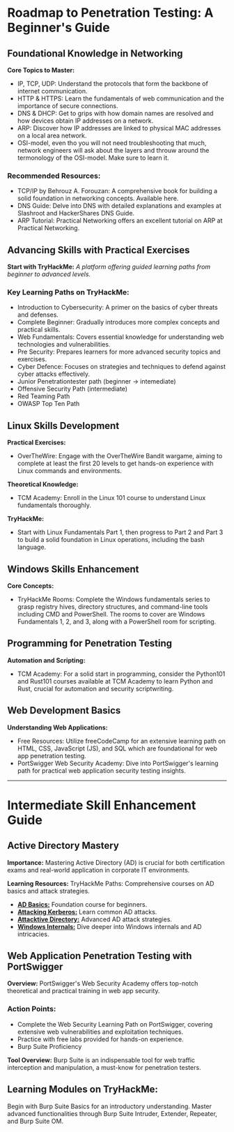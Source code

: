# Roadmap to Penetration Testing: A Beginner's Guide

## Foundational Knowledge in Networking

**Core Topics to Master:**
- IP, TCP, UDP: Understand the protocols that form the backbone of internet communication.
- HTTP & HTTPS: Learn the fundamentals of web communication and the importance of secure connections.
- DNS & DHCP: Get to grips with how domain names are resolved and how devices obtain IP addresses on a network.
- ARP: Discover how IP addresses are linked to physical MAC addresses on a local area network.
- OSI-model, even tho you will not need troubleshooting that much, network engineers will ask about the layers and throuw around the termonology of the OSI-model. Make sure to learn it. 

### Recommended Resources:
- TCP/IP by Behrouz A. Forouzan: A comprehensive book for building a solid foundation in networking concepts. Available here.
- DNS Guide: Delve into DNS with detailed explanations and examples at Slashroot and HackerShares DNS Guide.
- ARP Tutorial: Practical Networking offers an excellent tutorial on ARP at Practical Networking.

## Advancing Skills with Practical Exercises

**Start with TryHackMe:**
*A platform offering guided learning paths from beginner to advanced levels.*

### Key Learning Paths on TryHackMe:
- Introduction to Cybersecurity: A primer on the basics of cyber threats and defenses.
- Complete Beginner: Gradually introduces more complex concepts and practical skills.
- Web Fundamentals: Covers essential knowledge for understanding web technologies and vulnerabilities.
- Pre Security: Prepares learners for more advanced security topics and exercises.
- Cyber Defence: Focuses on strategies and techniques to defend against cyber attacks effectively.
- Junior Penetrationtester path (beginner -> intemediate)
- Offensive Security Path (intermediate)
- Red Teaming Path
- OWASP Top Ten Path

## Linux Skills Development

**Practical Exercises:**
- OverTheWire: Engage with the OverTheWire Bandit wargame, aiming to complete at least the first 20 levels to get hands-on experience with Linux commands and environments.

**Theoretical Knowledge:**
- TCM Academy: Enroll in the Linux 101 course to understand Linux fundamentals thoroughly.

**TryHackMe:**
- Start with Linux Fundamentals Part 1, then progress to Part 2 and Part 3 to build a solid foundation in Linux operations, including the bash language.

## Windows Skills Enhancement

**Core Concepts:**
- TryHackMe Rooms: Complete the Windows fundamentals series to grasp registry hives, directory structures, and command-line tools including CMD and PowerShell. The rooms to cover are Windows Fundamentals 1, 2, and 3, along with a PowerShell room for scripting.

## Programming for Penetration Testing
**Automation and Scripting:**
- TCM Academy: For a solid start in programming, consider the Python101 and Rust101 courses available at TCM Academy to learn Python and Rust, crucial for automation and security scriptwriting.

## Web Development Basics
**Understanding Web Applications:**
- Free Resources: Utilize freeCodeCamp for an extensive learning path on HTML, CSS, JavaScript (JS), and SQL which are foundational for web app penetration testing.
- PortSwigger Web Security Academy: Dive into PortSwigger's learning path for practical web application security testing insights.

----

# Intermediate Skill Enhancement Guide

## Active Directory Mastery
**Importance:** Mastering Active Directory (AD) is crucial for both certification exams and real-world application in corporate IT environments.

**Learning Resources:**
TryHackMe Paths: Comprehensive courses on AD basics and attack strategies.
- [**AD Basics:**](https://tryhackme.com/room/winadbasics) Foundation course for beginners.
- [**Attacking Kerberos:**](https://tryhackme.com/room/attackingkerberos) Learn common AD attacks.
- [**Attacktive Directory:**](https://tryhackme.com/room/attacktivedirectory) Advanced AD attack strategies.
- [**Windows Internals:**](https://tryhackme.com/room/windowsinternals) Dive deeper into Windows internals and AD intricacies.

## Web Application Penetration Testing with PortSwigger
**Overview:** PortSwigger's Web Security Academy offers top-notch theoretical and practical training in web app security.

### Action Points:
- Complete the Web Security Learning Path on PortSwigger, covering extensive web vulnerabilities and exploitation techniques.
- Practice with free labs provided for hands-on experience.
- Burp Suite Proficiency

**Tool Overview:** Burp Suite is an indispensable tool for web traffic interception and manipulation, a must-know for penetration testers.

## Learning Modules on TryHackMe:
Begin with Burp Suite Basics for an introductory understanding.
Master advanced functionalities through Burp Suite Intruder, Extender, Repeater, and Burp Suite OM.
